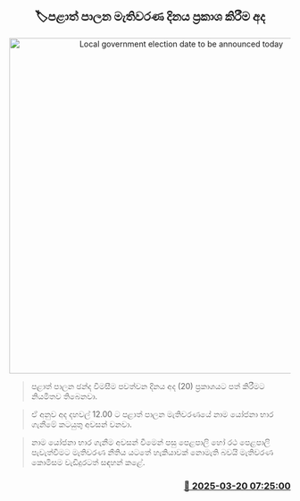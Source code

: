 <p align='center'><b><h2 align='center' title='Local government election date to be announced today'>🏷පළාත් පාලන මැතිවරණ දිනය ප්‍රකාශ කිරීම අද</h2></b></p>
<p align='center'><img src='https://helakuru.sgp1.cdn.digitaloceanspaces.com/esana/images/lib/local-government-election-2025.jpg' width='600' alt='Local government election date to be announced today'></p>

> පළාත් පාලන ඡන්ද විමසීම පවත්වන දිනය අද (20) ප්‍රකාශයට පත් කිරීමට නියමිතව තිබෙනවා.

> ඒ අනුව අද දහවල් 12.00 ට පළාත් පාලන මැතිවරණයේ නාම යෝජනා භාර ගැනීමේ කටයුතු අවසන් වනවා.

> නාම යෝජනා භාර ගැනීම අවසන් වීමෙන් පසු පෙළපාලි හෝ රථ පෙළපාලි පැවැත්වීමට මැතිවරණ නීතිය යටතේ හැකියාවක් නොමැති බවයි මැතිවරණ කොමිසම වැඩිදුරටත් සඳහන් කළේ.



<h3 align='right'><a href='https://www.helakuru.lk/esana/p/108476/'>📅 2025-03-20 07:25:00</a></h3>
